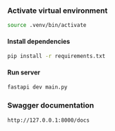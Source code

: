 ### Activate virtual environment

```bash
source .venv/bin/activate
```

#### Install dependencies
```bash
pip install -r requirements.txt
```

#### Run server
```bash
fastapi dev main.py
```

### Swagger documentation

```bash
http://127.0.0.1:8000/docs
```